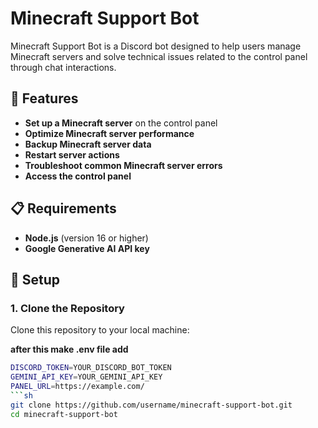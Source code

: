 # Minecraft Support Bot

Minecraft Support Bot is a Discord bot designed to help users manage Minecraft servers and solve technical issues related to the control panel through chat interactions.

## 🌟 Features

- **Set up a Minecraft server** on the control panel
- **Optimize Minecraft server performance**
- **Backup Minecraft server data**
- **Restart server actions**
- **Troubleshoot common Minecraft server errors**
- **Access the control panel**

## 📋 Requirements

- **Node.js** (version 16 or higher)
- **Google Generative AI API key**

## 🚀 Setup

### 1. Clone the Repository

Clone this repository to your local machine:

**after this make  .env file add**
```sh
DISCORD_TOKEN=YOUR_DISCORD_BOT_TOKEN
GEMINI_API_KEY=YOUR_GEMINI_API_KEY
PANEL_URL=https://example.com/
```sh
git clone https://github.com/username/minecraft-support-bot.git
cd minecraft-support-bot
